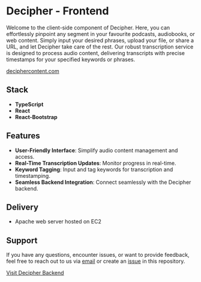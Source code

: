 # Decipher - Frontend

Welcome to the client-side component of Decipher. Here, you can effortlessly pinpoint any segment in your favourite podcasts, audiobooks, or web content. Simply input your desired phrases, upload your file, or share a URL, and let Decipher take care of the rest. Our robust transcription service is designed to process audio content, delivering transcripts with precise timestamps for your specified keywords or phrases.

[deciphercontent.com](https://deciphercontent.com)

## Stack

- **TypeScript**
- **React**
- **React-Bootstrap**

## Features

- **User-Friendly Interface**: Simplify audio content management and access.
- **Real-Time Transcription Updates**: Monitor progress in real-time.
- **Keyword Tagging**: Input and tag keywords for transcription and timestamping.
- **Seamless Backend Integration**: Connect seamlessly with the Decipher backend.

## Delivery

- Apache web server hosted on EC2

## Support

If you have any questions, encounter issues, or want to provide feedback, feel free to reach out to us via [email](mailto:chris.noble@oceangold.ca) or create an [issue](https://github.com/christopher-noble/decipher-frontend/issues) in this repository.

[Visit Decipher Backend](https://github.com/christopher-noble/decipher-backend)

